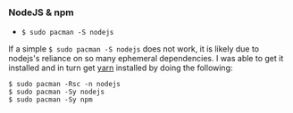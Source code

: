 ### NodeJS & npm

- `$ sudo pacman -S nodejs` 

If a simple `$ sudo pacman -S nodejs` does not work, it is likely due to nodejs's reliance on so many ephemeral dependencies. I was able to get it installed and in turn get [yarn](#yarn) installed by doing the following:

```
$ sudo pacman -Rsc -n nodejs
$ sudo pacman -Sy nodejs
$ sudo pacman -Sy npm
```

